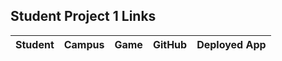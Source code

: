 ## Student Project 1 Links

| Student | Campus | Game | GitHub | Deployed App |
|---|:---:|:---:|:---:|:---:|
